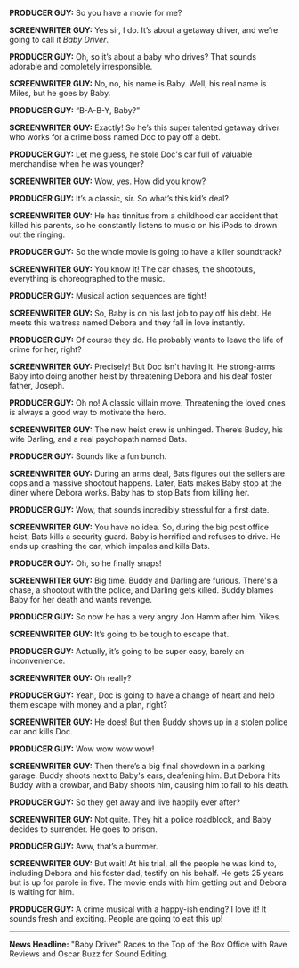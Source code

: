 **PRODUCER GUY:** So you have a movie for me?

**SCREENWRITER GUY:** Yes sir, I do. It’s about a getaway driver, and we’re going to call it *Baby Driver*.

**PRODUCER GUY:** Oh, so it’s about a baby who drives? That sounds adorable and completely irresponsible.

**SCREENWRITER GUY:** No, no, his name is Baby. Well, his real name is Miles, but he goes by Baby.

**PRODUCER GUY:** “B-A-B-Y, Baby?”

**SCREENWRITER GUY:** Exactly! So he’s this super talented getaway driver who works for a crime boss named Doc to pay off a debt.

**PRODUCER GUY:** Let me guess, he stole Doc's car full of valuable merchandise when he was younger?

**SCREENWRITER GUY:** Wow, yes. How did you know?

**PRODUCER GUY:** It’s a classic, sir. So what’s this kid’s deal?

**SCREENWRITER GUY:** He has tinnitus from a childhood car accident that killed his parents, so he constantly listens to music on his iPods to drown out the ringing.

**PRODUCER GUY:** So the whole movie is going to have a killer soundtrack?

**SCREENWRITER GUY:** You know it! The car chases, the shootouts, everything is choreographed to the music.

**PRODUCER GUY:** Musical action sequences are tight!

**SCREENWRITER GUY:** So, Baby is on his last job to pay off his debt. He meets this waitress named Debora and they fall in love instantly.

**PRODUCER GUY:** Of course they do. He probably wants to leave the life of crime for her, right?

**SCREENWRITER GUY:** Precisely! But Doc isn't having it. He strong-arms Baby into doing another heist by threatening Debora and his deaf foster father, Joseph.

**PRODUCER GUY:** Oh no! A classic villain move. Threatening the loved ones is always a good way to motivate the hero.

**SCREENWRITER GUY:** The new heist crew is unhinged. There’s Buddy, his wife Darling, and a real psychopath named Bats.

**PRODUCER GUY:** Sounds like a fun bunch.

**SCREENWRITER GUY:** During an arms deal, Bats figures out the sellers are cops and a massive shootout happens. Later, Bats makes Baby stop at the diner where Debora works. Baby has to stop Bats from killing her.

**PRODUCER GUY:** Wow, that sounds incredibly stressful for a first date.

**SCREENWRITER GUY:** You have no idea. So, during the big post office heist, Bats kills a security guard. Baby is horrified and refuses to drive. He ends up crashing the car, which impales and kills Bats.

**PRODUCER GUY:** Oh, so he finally snaps!

**SCREENWRITER GUY:** Big time. Buddy and Darling are furious. There's a chase, a shootout with the police, and Darling gets killed. Buddy blames Baby for her death and wants revenge.

**PRODUCER GUY:** So now he has a very angry Jon Hamm after him. Yikes.

**SCREENWRITER GUY:** It’s going to be tough to escape that.

**PRODUCER GUY:** Actually, it’s going to be super easy, barely an inconvenience.

**SCREENWRITER GUY:** Oh really?

**PRODUCER GUY:** Yeah, Doc is going to have a change of heart and help them escape with money and a plan, right?

**SCREENWRITER GUY:** He does! But then Buddy shows up in a stolen police car and kills Doc.

**PRODUCER GUY:** Wow wow wow wow!

**SCREENWRITER GUY:** Then there’s a big final showdown in a parking garage. Buddy shoots next to Baby's ears, deafening him. But Debora hits Buddy with a crowbar, and Baby shoots him, causing him to fall to his death.

**PRODUCER GUY:** So they get away and live happily ever after?

**SCREENWRITER GUY:** Not quite. They hit a police roadblock, and Baby decides to surrender. He goes to prison.

**PRODUCER GUY:** Aww, that’s a bummer.

**SCREENWRITER GUY:** But wait! At his trial, all the people he was kind to, including Debora and his foster dad, testify on his behalf. He gets 25 years but is up for parole in five. The movie ends with him getting out and Debora is waiting for him.

**PRODUCER GUY:** A crime musical with a happy-ish ending? I love it! It sounds fresh and exciting. People are going to eat this up!

***

**News Headline:** "Baby Driver" Races to the Top of the Box Office with Rave Reviews and Oscar Buzz for Sound Editing.